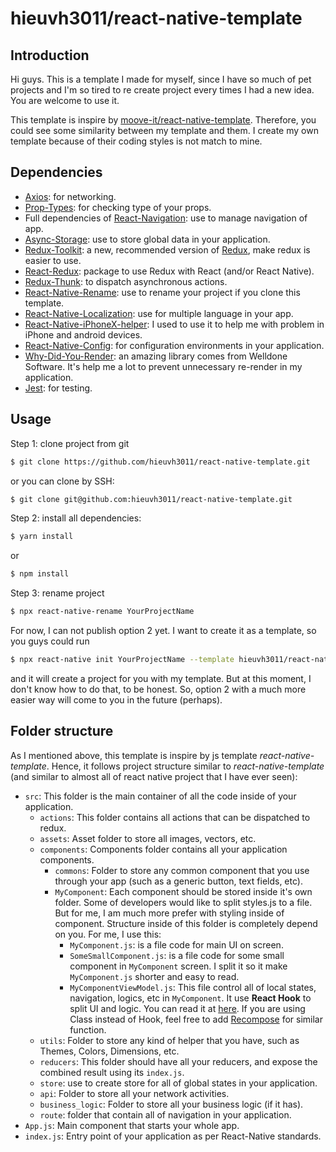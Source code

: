 # hieuvh3011/react-native-template

## Introduction
Hi guys. This is a template I made for myself, since I have so much of pet projects and I'm so tired to re create project every times I had a new idea. You are welcome to use it. 

This template is inspire by [moove-it/react-native-template](https://github.com/moove-it/react-native-template). Therefore, you could see some similarity between my template and them. I create my own template because of their coding styles is not match to mine.

## Dependencies
- [Axios](https://github.com/axios/axios): for networking.
- [Prop-Types](https://github.com/facebook/prop-types): for checking type of your props.
- Full dependencies of [React-Navigation](https://reactnavigation.org/docs/hello-react-navigation): use to manage navigation of app.
- [Async-Storage](https://github.com/react-native-community/async-storage): use to store global data in your application.
- [Redux-Toolkit](https://redux-toolkit.js.org/): a new, recommended version of [Redux](https://redux.js.org/introduction/getting-started), make redux is easier to use.
- [React-Redux](https://github.com/reduxjs/react-redux): package to use Redux with React (and/or React Native).
- [Redux-Thunk](https://github.com/reduxjs/redux-thunk): to dispatch asynchronous actions.
- [React-Native-Rename](https://github.com/junedomingo/react-native-rename): use to rename your project if you clone this template. 
- [React-Native-Localization](https://github.com/stefalda/ReactNativeLocalization): use for multiple language in your app.
- [React-Native-iPhoneX-helper](https://github.com/ptelad/react-native-iphone-x-helper): I used to use it to help me with problem in iPhone and android devices.
- [React-Native-Config](https://github.com/luggit/react-native-config): for configuration environments in your application.
- [Why-Did-You-Render](https://github.com/welldone-software/why-did-you-render): an amazing library comes from Welldone Software. It's help me a lot to prevent unnecessary re-render in my application. 
- [Jest](https://facebook.github.io/jest/): for testing.

## Usage
Step 1: clone project from git
```bash
$ git clone https://github.com/hieuvh3011/react-native-template.git
```
or you can clone by SSH:
```bash
$ git clone git@github.com:hieuvh3011/react-native-template.git
```
Step 2: install all dependencies:
```bash
$ yarn install
```
or
```bash
$ npm install
```
Step 3: rename project
```bash
$ npx react-native-rename YourProjectName
```
For now, I can not publish option 2 yet. I want to create it as a template, so you guys could run 
```bash
$ npx react-native init YourProjectName --template hieuvh3011/react-native-template
```
and it will create a project for you with my template. But at this moment, I don't know how to do that, to be honest. So, option 2 with a much more easier way will come to you in the future (perhaps). 

## Folder structure
As I mentioned above, this template is inspire by js template *react-native-template*. Hence, it follows project structure similar to *react-native-template* (and similar to almost all of react native project that I have ever seen):
- `src`: This folder is the main container of all the code inside of your application.
  - `actions`: This folder contains all actions that can be dispatched to redux.
  - `assets`: Asset folder to store all images, vectors, etc.
  - `components`: Components folder contains all your application components.
    - `commons`: Folder to store any common component that you use through your app (such as a generic button, text fields, etc).
    - `MyComponent`: Each component should be stored inside it's own folder. Some of developers would like to split styles.js to a file. But for me, I am much more prefer with styling inside of component. Structure inside of this folder is completely depend on you. For me, I use this:
      - `MyComponent.js`: is a file code for main UI on screen.
      - `SomeSmallComponent.js`: is a file code for some small component in `MyComponent` screen. I split it so it make `MyComponent.js` shorter and easy to read.
      - `MyComponentViewModel.js`: This file control all of local states, navigation, logics, etc in `MyComponent`. It use **React Hook** to split UI and logic. You can read it at [here](https://medium.com/@sairysss/react-separating-responsibilities-using-hooks-b9c90dbb3ab9). If you are using Class instead of Hook, feel free to add [Recompose](https://github.com/acdlite/recompose) for similar function.
  - `utils`: Folder to store any kind of helper that you have, such as Themes, Colors, Dimensions, etc.
  - `reducers`: This folder should have all your reducers, and expose the combined result using its `index.js`.
  - `store`: use to create store for all of global states in your application.
  - `api`: Folder to store all your network activities.
  - `business_logic`: Folder to store all your business logic (if it has).
  - `route`: folder that contain all of navigation in your application.
- `App.js`: Main component that starts your whole app.
- `index.js`: Entry point of your application as per React-Native standards.